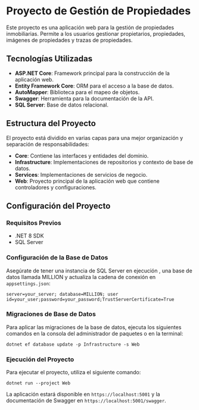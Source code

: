 # Proyecto de Gestión de Propiedades

Este proyecto es una aplicación web para la gestión de propiedades inmobiliarias. Permite a los usuarios gestionar propietarios, propiedades, imágenes de propiedades y trazas de propiedades.

## Tecnologías Utilizadas

- **ASP.NET Core**: Framework principal para la construcción de la aplicación web.
- **Entity Framework Core**: ORM para el acceso a la base de datos.
- **AutoMapper**: Biblioteca para el mapeo de objetos.
- **Swagger**: Herramienta para la documentación de la API.
- **SQL Server**: Base de datos relacional.

## Estructura del Proyecto

El proyecto está dividido en varias capas para una mejor organización y separación de responsabilidades:

- **Core**: Contiene las interfaces y entidades del dominio.
- **Infrastructure**: Implementaciones de repositorios y contexto de base de datos.
- **Services**: Implementaciones de servicios de negocio.
- **Web**: Proyecto principal de la aplicación web que contiene controladores y configuraciones.

## Configuración del Proyecto

### Requisitos Previos

- .NET 8 SDK
- SQL Server

### Configuración de la Base de Datos

Asegúrate de tener una instancia de SQL Server en ejecución , una base de datos llamada MILLION y actualiza la cadena de conexión en `appsettings.json`:
~~~
server=your_server; database=MILLION; user id=your_user;password=your_password;TrustServerCertificate=True
~~~

### Migraciones de Base de Datos

Para aplicar las migraciones de la base de datos, ejecuta los siguientes comandos en la consola del administrador de paquetes o en la terminal:
~~~
dotnet ef database update -p Infrastructure -s Web
~~~

### Ejecución del Proyecto

Para ejecutar el proyecto, utiliza el siguiente comando:
~~~
dotnet run --project Web
~~~


La aplicación estará disponible en `https://localhost:5001` y la documentación de Swagger en `https://localhost:5001/swagger`.






